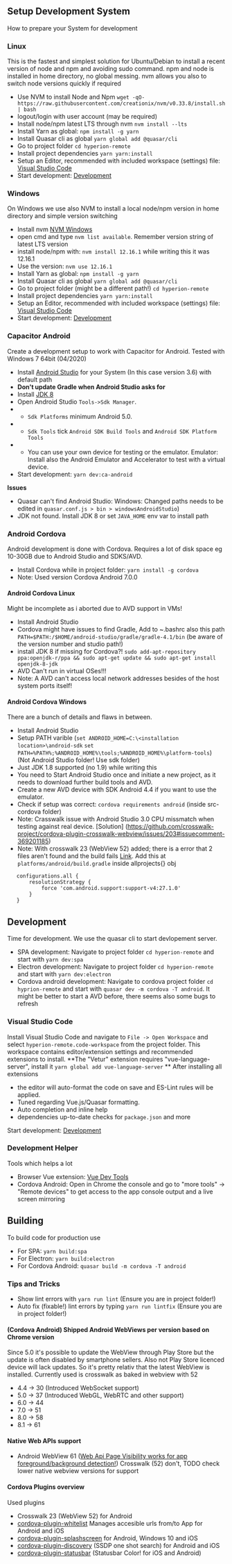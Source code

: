 ## Setup Development System
How to prepare your System for development

### Linux
This is the fastest and simplest solution for Ubuntu/Debian to install a recent version of node and npm and avoiding sudo command. npm and node is installed in home directory, no global messing. nvm allows you also to switch node versions quickly if required
 - Use NVM to install Node and Npm `wget -qO- https://raw.githubusercontent.com/creationix/nvm/v0.33.8/install.sh | bash`
 - logout/login with user account (may be required)
 - Install node/npm latest LTS through nvm  `nvm install --lts`
 - Install Yarn as global: `npm install -g yarn`
 - Install Quasar cli as global `yarn global add @quasar/cli`
 - Go to project folder `cd hyperion-remote`
 - Install project dependencies `yarn yarn:install`
 - Setup an Editor, recommended with included workspace (settings) file: [Visual Studio Code](###VisualStudioCode)
 - Start development: [Development](##Development)

### Windows
On Windows we use also NVM to install a local node/npm version in home directory and simple version switching
 - Install nvm [NVM Windows](https://github.com/coreybutler/nvm-windows)
 - open cmd and type `nvm list available`. Remember version string of latest LTS version
 - install node/npm with: `nvm install 12.16.1` while writing this it was 12.16.1
 - Use the version: `nvm use 12.16.1`
 - Install Yarn as global: `npm install -g yarn`
 - Install Quasar cli as global `yarn global add @quasar/cli`
 - Go to project folder (might be a different path!) `cd hyperion-remote`
 - Install project dependencies `yarn yarn:install`
 - Setup an Editor, recommended with included workspace (settings) file: [Visual Studio Code](###VisualStudioCode)
 - Start development: [Development](##Development)

### Capacitor Android
Create a development setup to work with Capacitor for Android. Tested with Windows 7 64bit (04/2020)
- Install [Android Studio](https://developer.android.com/studio) for your System (In this case version 3.6) with default path
- **Don't update Gradle when Android Studio asks for**
- Install [JDK 8](https://www.oracle.com/java/technologies/javase/javase-jdk8-downloads.html)
- Open Android Studio `Tools->Sdk Manager`.
- - `Sdk Platforms` minimum Android 5.0.
- - `Sdk Tools` tick `Android SDK Build Tools` and `Android SDK Platform Tools`
- - You can use your own device for testing or the emulator. Emulator: Install also the Android Emulator and Accelerator to test with a virtual device.
- Start development: `yarn dev:ca-android`

**Issues**
- Quasar can't find Android Studio: Windows: Changed paths needs to be edited in `quasar.conf.js > bin > windowsAndroidStudio`)
- JDK not found. Install JDK 8 or set `JAVA_HOME` env var to install path

### Android Cordova
Android development is done with Cordova. Requires a lot of disk space eg 10-30GB due to Android Studio and SDKS/AVD.
- Install Cordova while in project folder: `yarn install -g cordova`
- Note: Used version Cordova Android 7.0.0

#### Android Cordova Linux
Might be incomplete as i aborted due to AVD support in VMs!
 - Install Android Studio
 - Cordova might have issues to find Gradle, Add to ~.bashrc also this path `PATH=$PATH:/$HOME/android-studio/gradle/gradle-4.1/bin` (be aware of the version number and studio path!)
 - install JDK 8 if  missing for Cordova?! `sudo add-apt-repository ppa:openjdk-r/ppa && sudo apt-get update && sudo apt-get install openjdk-8-jdk`
 - AVD Can't run in virtual OSes!!!
 - Note: A AVD can't access local network addresses besides of the host system ports itself!

#### Android Cordova Windows
There are a bunch of details and flaws in between.
 - Install Android Studio
 - Setup PATH varible (`set ANDROID_HOME=C:\<installation location>\android-sdk` `set PATH=%PATH%;%ANDROID_HOME%\tools;%ANDROID_HOME%\platform-tools`) (Not Android Studio folder! Use sdk folder)
  - Just JDK 1.8 supported (no 1.9) while writing this
 - You need to Start Android Studio once and initiate a new project, as it needs to download further build tools and AVD.
 - Create a new AVD device with SDK Android 4.4  if you want to use the emulator.
 - Check if setup was correct: `cordova requirements android` (inside src-cordova folder)
 - Note: Crasswalk issue with Android Studio 3.0 CPU missmatch when testing against real device. [Solution] (https://github.com/crosswalk-project/cordova-plugin-crosswalk-webview/issues/203#issuecomment-369201185)
 - Note: With crosswalk 23 (WebView 52) added; there is a error that 2 files aren't found and the build fails [Link](https://stackoverflow.com/questions/49162538/cordova-build-android-unable-to-find-attribute-androidfontvariationsettings-a). Add this at `platforms/android/build.gradle` inside allprojects{} obj
```
   configurations.all {
       resolutionStrategy {
           force 'com.android.support:support-v4:27.1.0'
       }
   }
```

## Development
Time for development. We use the quasar cli to start devlopement server.
 - SPA development: Navigate to project folder `cd hyperion-remote` and start with `yarn dev:spa`
 - Electron development: Navigate to project folder `cd hyperion-remote` and start with `yarn dev:electron`
 - Cordova android development: Navigate to cordova project folder `cd hyprion-remote` and start with `quasar dev -m cordova -T android`. It might be better to start a AVD before, there seems also some bugs to refresh

### Visual Studio Code
Install Visual Studio Code and navigate to `File -> Open Workspace` and select `hyperion-remote.code-workspace` from the project folder. This workspace contains editor/extension settings and recommended extensions to install.
**The "Vetur" extension requires "vue-language-server", install it `yarn global add vue-language-server` **
After installing all extensions
- the editor will auto-format the code on save and ES-Lint rules will be applied.
- Tuned regarding Vue.js/Quasar formatting.
- Auto completion and inline help
- dependencies up-to-date checks for `package.json` and more

Start development: [Development](##Development)


### Development Helper
Tools which helps a lot
- Browser Vue extension: [Vue Dev Tools](https://github.com/vuejs/vue-devtools)
- Cordova Android: Open in Chrome the console and go to "more tools" -> "Remote devices" to get access to the app console output and a live screen mirroring

## Building
To build code for production use
- For SPA: `yarn build:spa`
- For Electron: `yarn build:electron`
- For Cordova Android: `quasar build -m cordova -T android`

### Tips and Tricks
 - Show lint errors with `yarn run lint` (Ensure you are in project folder!)
 - Auto fix (fixable!) lint errors by typing `yarn run lintfix` (Ensure you are in project folder!)

#### (Cordova Android) Shipped Android WebViews per version based on Chrome version
Since 5.0 it's possible to update the WebView through Play Store but the update is often disabled by smartphone sellers. Also not Play Store licenced device will lack updates. So it's pretty relativ that the latest WebView is installed. Currently used is crosswalk as baked in webview with 52
 - 4.4 -> 30 (Introduced WebSocket support)
 - 5.0 -> 37 (Introduced WebGL, WebRTC and other support)
 - 6.0 -> 44
 - 7.0 -> 51
 - 8.0 -> 58
 - 8.1 -> 61

#### Native Web APIs support
- Android WebView 61 ([Web Api Page Visibility works for app foreground/background detection!](https://developer.mozilla.org/en-US/docs/Web/API/Page_Visibility_API)) Crosswalk (52) don't, TODO check lower native webview versions for support

#### Cordova Plugins overview
Used plugins
- Crosswalk 23 (WebView 52) for Android
- [cordova-plugin-whitelist](https://cordova.apache.org/docs/en/latest/guide/appdev/whitelist/index.html) Manages accesible urls from/to App for Android and iOS
- [cordova-plugin-splashscreen](https://cordova.apache.org/docs/en/latest/reference/cordova-plugin-splashscreen/index.html) for Android, Windows 10 and iOS
- [cordova-plugin-discovery](https://www.npmjs.com/package/cordova-plugin-discovery) (SSDP one shot search) for Android and iOS
- [cordova-plugin-statusbar](https://cordova.apache.org/docs/en/latest/reference/cordova-plugin-statusbar/) (Statusbar Color! for iOS and Android)
